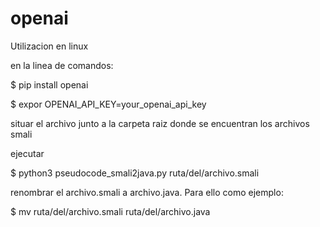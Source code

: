 # openai

Utilizacion en linux

en la linea de comandos:

$ pip install openai

$ expor OPENAI_API_KEY=your_openai_api_key

situar el archivo junto a la carpeta raiz donde se encuentran los archivos smali

ejecutar

$ python3 pseudocode_smali2java.py ruta/del/archivo.smali

renombrar el archivo.smali a archivo.java. Para ello como ejemplo:

$ mv ruta/del/archivo.smali ruta/del/archivo.java

